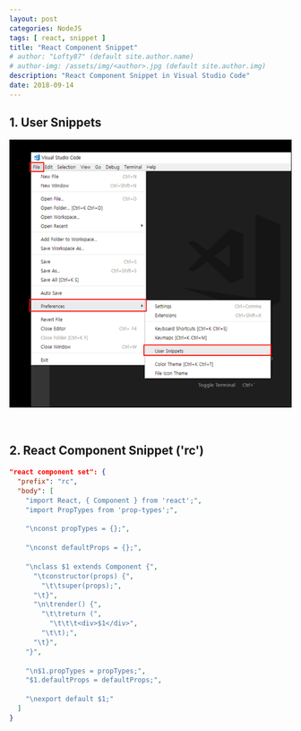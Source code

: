 ```yaml
---
layout: post
categories: NodeJS
tags: [ react, snippet ]
title: "React Component Snippet"
# author: "Lofty87" (default site.author.name)
# author-img: /assets/img/<author>.jpg (default site.author.img)
description: "React Component Snippet in Visual Studio Code"
date: 2018-09-14
---
```


## 1. User Snippets

![React Snippet](/assets/img/posts/NodeJS/2018-09-14/react-component-snippet.png)

<br>

## 2. React Component Snippet ('rc')

```json
"react component set": {
  "prefix": "rc",
  "body": [
    "import React, { Component } from 'react';",
    "import PropTypes from 'prop-types';",
    
    "\nconst propTypes = {};",
    
    "\nconst defaultProps = {};",
    
    "\nclass $1 extends Component {",
      "\tconstructor(props) {",
        "\t\tsuper(props);",
      "\t}",
      "\n\trender() {",
        "\t\treturn (",
          "\t\t\t<div>$1</div>",
        "\t\t);",
      "\t}",
    "}",

    "\n$1.propTypes = propTypes;",
    "$1.defaultProps = defaultProps;",

    "\nexport default $1;"
  ]
}
```